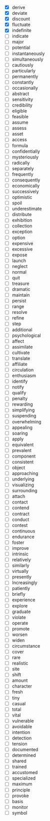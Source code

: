 - [x] derive
- [x] deviate
- [x] discount
- [x] fluctuate
- [x] indefinite
- [ ] indicate
- [ ] major
- [ ] potential
- [ ] instantaneously
- [ ] simultaneously
- [ ] cautiously
- [ ] particularly
- [ ] permanently
- [ ] constantly
- [ ] occasionally
- [ ] abstract
- [ ] sensitivity
- [ ] credibility
- [ ] eligible
- [ ] feasible
- [ ] assume
- [ ] assess
- [ ] asset
- [ ] access
- [ ] formula
- [ ] confidentially
- [ ] mysteriously
- [ ] radically
- [ ] separately
- [ ] frequently
- [ ] consequently
- [ ] economically
- [ ] successively
- [ ] optimistic
- [ ] spoil
- [ ] underestimate
- [ ] distribute
- [ ] exhibition
- [ ] collection
- [ ] exception
- [ ] option
- [ ] expensive
- [ ] excessive
- [ ] expose
- [ ] launch
- [ ] neglect
- [ ] normal
- [ ] quit
- [ ] treasure
- [ ] dramatic
- [ ] maintain
- [ ] persist
- [ ] range
- [ ] resolve
- [ ] refine
- [ ] step
- [ ] additional
- [ ] psychological
- [ ] affect
- [ ] assimilate
- [ ] cultivate
- [ ] translate
- [ ] affiliate
- [ ] circulation
- [ ] enthusiasm
- [ ] identify
- [ ] notify
- [ ] qualify
- [ ] penalty
- [ ] rewarding
- [ ] simplifying
- [ ] suspending
- [ ] overwhelming
- [ ] appealing
- [ ] soaring
- [ ] apply
- [ ] equivalent
- [ ] prevalent
- [ ] component
- [ ] consistent
- [ ] object
- [ ] approaching
- [ ] underlying
- [ ] visualizing
- [ ] surrounding
- [ ] attach
- [ ] contact
- [ ] contend
- [ ] contract
- [ ] conduct
- [ ] contest
- [ ] continuous
- [ ] endurance
- [ ] foster
- [ ] improve
- [ ] intrinsic
- [ ] relatively
- [ ] similarly
- [ ] virtually
- [ ] presently
- [ ] Increasingly 
- [ ] patiently
- [ ] briefly
- [ ] experience
- [ ] explore
- [ ] graduate
- [ ] violate
- [ ] operate
- [ ] promote
- [ ] worsen
- [ ] widen
- [ ] circumstance
- [ ] cover
- [ ] rare
- [ ] realistic
- [ ] site
- [ ] shift
- [ ] amount
- [ ] character
- [ ] fresh
- [ ] tiny
- [ ] casual
- [ ] total
- [ ] vital
- [ ] vulnerable
- [ ] avoidable
- [ ] intention
- [ ] detection
- [ ] tension
- [ ] documented
- [ ] determined
- [ ] shared
- [ ] trained
- [ ] accustomed
- [ ] specialized
- [ ] maximum
- [ ] principle
- [ ] provoke
- [ ] basis
- [ ] monitor
- [ ] symbol